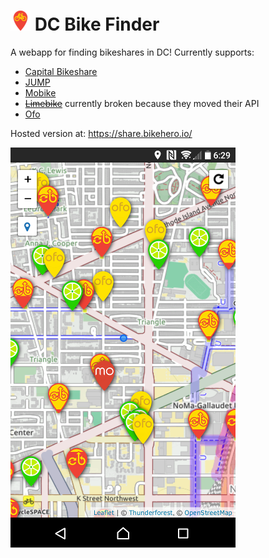 # ![bikefinder icon](/client/dist/img/favicons/favicon-32x32.png) DC Bike Finder

A webapp for finding bikeshares in DC! Currently supports:

 * [Capital Bikeshare](https://www.capitalbikeshare.com/)
 * [JUMP](https://dc.jumpmobility.com/)
 * [Mobike](https://www.mobike.com/us/)
 * ~~[Limebike](https://www.limebike.com/)~~ currently broken because they moved their API
 * [Ofo](http://www.ofo.com/)

Hosted version at: https://share.bikehero.io/

![screenshot](.screenshot.png)
